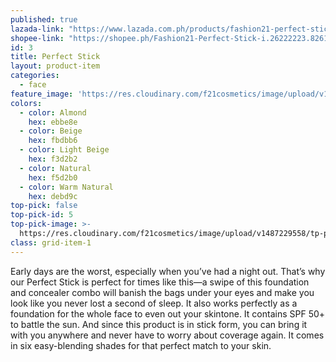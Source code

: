 ```yaml
---
published: true
lazada-link: "https://www.lazada.com.ph/products/fashion21-perfect-stick-i254089476-s349000738.html?spm=a2o4l.seller.list.12.6f7a6cc9di95w8&mp=1"
shopee-link: "https://shopee.ph/Fashion21-Perfect-Stick-i.26222223.826165484"
id: 3
title: Perfect Stick
layout: product-item
categories:
  - face
feature_image: 'https://res.cloudinary.com/f21cosmetics/image/upload/v1597983603/perfect-stick_e49knj.jpg'
colors:
  - color: Almond
    hex: ebbe8e
  - color: Beige
    hex: fbdbb6
  - color: Light Beige
    hex: f3d2b2
  - color: Natural
    hex: f5d2b0
  - color: Warm Natural
    hex: debd9c
top-pick: false
top-pick-id: 5
top-pick-image: >-
  https://res.cloudinary.com/f21cosmetics/image/upload/v1487229558/tp-perfect-stick2.jpg
class: grid-item-1
---
```

Early days are the worst, especially when you’ve had a night out. That’s why our Perfect Stick is perfect for times like this—a swipe of this foundation and concealer combo will banish the bags under your eyes and make you look like you never lost a second of sleep. It also works perfectly as a foundation for the whole face to even out your skintone. It contains SPF 50+ to battle the sun. And since this product is in stick form, you can bring it with you anywhere and never have to worry about coverage again.  It comes in six easy-blending shades for that perfect match to your skin.

